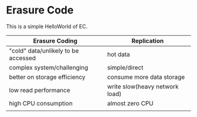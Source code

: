 # Erasure Code
This is a simple HelloWorld of EC.



| Erasure Coding                      | Replication                    |
| ----------------------------------- | ------------------------------ |
| "cold" data/unlikely to be accessed | hot data                       |
| complex system/challenging          | simple/direct                  |
| better on storage efficiency        | consume more data storage      |
| low read performance                | write slow(heavy network load) |
| high CPU consumption                | almost zero CPU                |
|                                     |                                |





